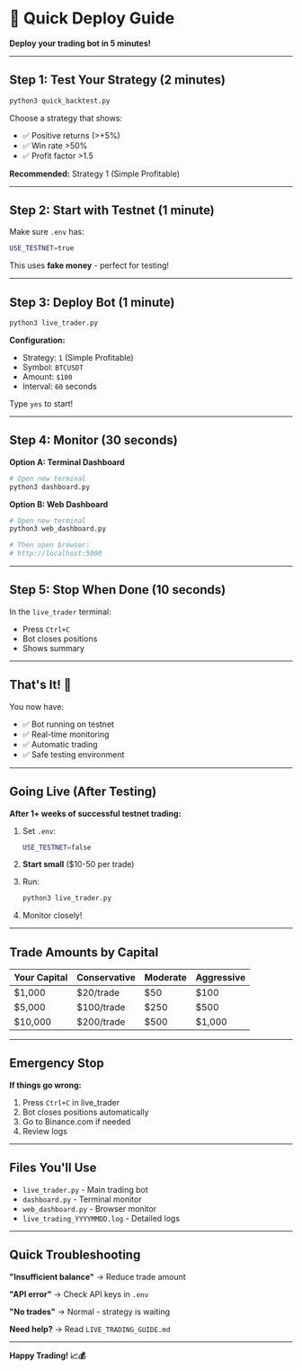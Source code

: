 # 🚀 Quick Deploy Guide

**Deploy your trading bot in 5 minutes!**

---

## Step 1: Test Your Strategy (2 minutes)

```bash
python3 quick_backtest.py
```

Choose a strategy that shows:
- ✅ Positive returns (>+5%)
- ✅ Win rate >50%
- ✅ Profit factor >1.5

**Recommended:** Strategy 1 (Simple Profitable)

---

## Step 2: Start with Testnet (1 minute)

Make sure `.env` has:
```bash
USE_TESTNET=true
```

This uses **fake money** - perfect for testing!

---

## Step 3: Deploy Bot (1 minute)

```bash
python3 live_trader.py
```

**Configuration:**
- Strategy: `1` (Simple Profitable)
- Symbol: `BTCUSDT`
- Amount: `$100`
- Interval: `60` seconds

Type `yes` to start!

---

## Step 4: Monitor (30 seconds)

**Option A: Terminal Dashboard**
```bash
# Open new terminal
python3 dashboard.py
```

**Option B: Web Dashboard**
```bash
# Open new terminal
python3 web_dashboard.py

# Then open browser:
# http://localhost:5000
```

---

## Step 5: Stop When Done (10 seconds)

In the `live_trader` terminal:
- Press `Ctrl+C`
- Bot closes positions
- Shows summary

---

## That's It! 🎉

You now have:
- ✅ Bot running on testnet
- ✅ Real-time monitoring
- ✅ Automatic trading
- ✅ Safe testing environment

---

## Going Live (After Testing)

**After 1+ weeks of successful testnet trading:**

1. Set `.env`:
   ```bash
   USE_TESTNET=false
   ```

2. **Start small** ($10-50 per trade)

3. Run:
   ```bash
   python3 live_trader.py
   ```

4. Monitor closely!

---

## Trade Amounts by Capital

| Your Capital | Conservative | Moderate | Aggressive |
|--------------|--------------|----------|------------|
| $1,000       | $20/trade    | $50      | $100       |
| $5,000       | $100/trade   | $250     | $500       |
| $10,000      | $200/trade   | $500     | $1,000     |

---

## Emergency Stop

**If things go wrong:**

1. Press `Ctrl+C` in live_trader
2. Bot closes positions automatically
3. Go to Binance.com if needed
4. Review logs

---

## Files You'll Use

- `live_trader.py` - Main trading bot
- `dashboard.py` - Terminal monitor
- `web_dashboard.py` - Browser monitor
- `live_trading_YYYYMMDD.log` - Detailed logs

---

## Quick Troubleshooting

**"Insufficient balance"**
→ Reduce trade amount

**"API error"**
→ Check API keys in `.env`

**"No trades"**
→ Normal - strategy is waiting

**Need help?**
→ Read `LIVE_TRADING_GUIDE.md`

---

**Happy Trading! 📈💰**
